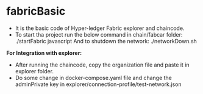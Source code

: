 # fabricBasic
- It is the basic code of Hyper-ledger Fabric explorer and chaincode.
- To start tha project run the below command in chain/fabcar folder:
./startFabric javascript
And to shutdown the network:
./networkDown.sh

**For Integration with explorer:**
- After running the chaincode, copy the organization file and paste it in explorer folder.
- Do some change in docker-compose.yaml file and change the adminPrivate key in explorer/connection-profile/test-network.json



